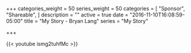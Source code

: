 +++
categories_weight = 50
series_weight = 50
categories = [
  "Sponsor",
  "Shareable", 
]
description = ""
active = true
date = "2016-11-10T16:08:59-05:00"
title = "My Story - Bryan Lang"
series = "My Story"

+++

{{< youtube ismg2tuhfMc >}}
